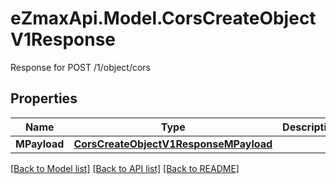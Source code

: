 # eZmaxApi.Model.CorsCreateObjectV1Response
Response for POST /1/object/cors

## Properties

Name | Type | Description | Notes
------------ | ------------- | ------------- | -------------
**MPayload** | [**CorsCreateObjectV1ResponseMPayload**](CorsCreateObjectV1ResponseMPayload.md) |  | 

[[Back to Model list]](../README.md#documentation-for-models) [[Back to API list]](../README.md#documentation-for-api-endpoints) [[Back to README]](../README.md)

